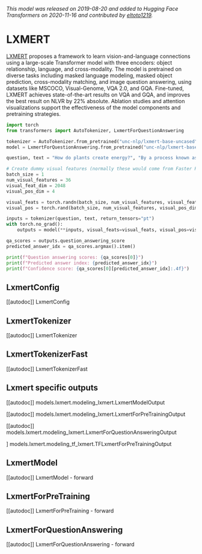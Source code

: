 <!--Copyright 2020 The HuggingFace Team. All rights reserved.

Licensed under the Apache License, Version 2.0 (the "License"); you may not use this file except in compliance with
the License. You may obtain a copy of the License at

http://www.apache.org/licenses/LICENSE-2.0

Unless required by applicable law or agreed to in writing, software distributed under the License is distributed on
an "AS IS" BASIS, WITHOUT WARRANTIES OR CONDITIONS OF ANY KIND, either express or implied. See the License for the
specific language governing permissions and limitations under the License.

⚠️ Note that this file is in Markdown but contain specific syntax for our doc-builder (similar to MDX) that may not be
rendered properly in your Markdown viewer.

-->
*This model was released on 2019-08-20 and added to Hugging Face Transformers on 2020-11-16 and contributed by [eltoto1219](https://huggingface.co/eltoto1219).*

# LXMERT

[LXMERT](https://huggingface.co/papers/1908.07490) proposes a framework to learn vision-and-language connections using a large-scale Transformer model with three encoders: object relationship, language, and cross-modality. The model is pretrained on diverse tasks including masked language modeling, masked object prediction, cross-modality matching, and image question answering, using datasets like MSCOCO, Visual-Genome, VQA 2.0, and GQA. Fine-tuned, LXMERT achieves state-of-the-art results on VQA and GQA, and improves the best result on NLVR by 22% absolute. Ablation studies and attention visualizations support the effectiveness of the model components and pretraining strategies.

<hfoptions id="usage">
<hfoption id="LxmertForQuestionAnswering">

```py
import torch
from transformers import AutoTokenizer, LxmertForQuestionAnswering

tokenizer = AutoTokenizer.from_pretrained("unc-nlp/lxmert-base-uncased")
model = LxmertForQuestionAnswering.from_pretrained("unc-nlp/lxmert-base-uncased", dtype="auto")

question, text = "How do plants create energy?", "By a process known as photosynthesis."

# Create dummy visual features (normally these would come from Faster R-CNN)
batch_size = 1
num_visual_features = 36
visual_feat_dim = 2048
visual_pos_dim = 4

visual_feats = torch.randn(batch_size, num_visual_features, visual_feat_dim)
visual_pos = torch.rand(batch_size, num_visual_features, visual_pos_dim)

inputs = tokenizer(question, text, return_tensors="pt")
with torch.no_grad():
    outputs = model(**inputs, visual_feats=visual_feats, visual_pos=visual_pos)

qa_scores = outputs.question_answering_score
predicted_answer_idx = qa_scores.argmax().item()

print(f"Question answering scores: {qa_scores[0]}")
print(f"Predicted answer index: {predicted_answer_idx}")
print(f"Confidence score: {qa_scores[0][predicted_answer_idx]:.4f}")
```

</hfoption>
</hfoptions>

## LxmertConfig

[[autodoc]] LxmertConfig

## LxmertTokenizer

[[autodoc]] LxmertTokenizer

## LxmertTokenizerFast

[[autodoc]] LxmertTokenizerFast

## Lxmert specific outputs

[[autodoc]] models.lxmert.modeling_lxmert.LxmertModelOutput

[[autodoc]] models.lxmert.modeling_lxmert.LxmertForPreTrainingOutput

[[autodoc]] models.lxmert.modeling_lxmert.LxmertForQuestionAnsweringOutput

] models.lxmert.modeling_tf_lxmert.TFLxmertForPreTrainingOutput

## LxmertModel

[[autodoc]] LxmertModel
    - forward

## LxmertForPreTraining

[[autodoc]] LxmertForPreTraining
    - forward

## LxmertForQuestionAnswering

[[autodoc]] LxmertForQuestionAnswering
    - forward

